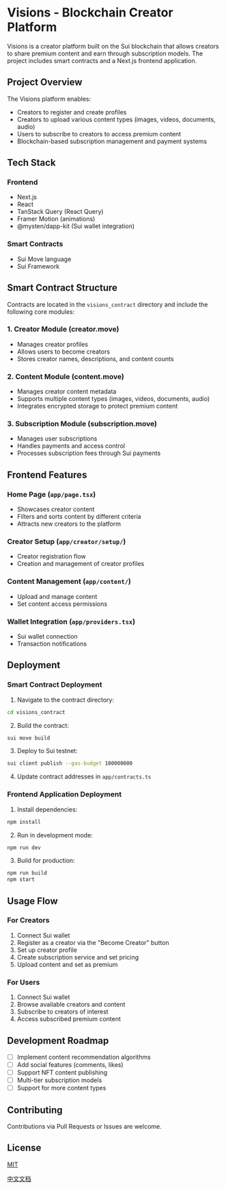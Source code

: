 # Visions - Blockchain Creator Platform

Visions is a creator platform built on the Sui blockchain that allows creators to share premium content and earn through subscription models. The project includes smart contracts and a Next.js frontend application.

## Project Overview

The Visions platform enables:
- Creators to register and create profiles
- Creators to upload various content types (images, videos, documents, audio)
- Users to subscribe to creators to access premium content
- Blockchain-based subscription management and payment systems

## Tech Stack

### Frontend
- Next.js
- React
- TanStack Query (React Query)
- Framer Motion (animations)
- @mysten/dapp-kit (Sui wallet integration)

### Smart Contracts
- Sui Move language
- Sui Framework

## Smart Contract Structure

Contracts are located in the `visions_contract` directory and include the following core modules:

### 1. Creator Module (creator.move)
- Manages creator profiles
- Allows users to become creators
- Stores creator names, descriptions, and content counts

### 2. Content Module (content.move)
- Manages creator content metadata
- Supports multiple content types (images, videos, documents, audio)
- Integrates encrypted storage to protect premium content

### 3. Subscription Module (subscription.move)
- Manages user subscriptions
- Handles payments and access control
- Processes subscription fees through Sui payments

## Frontend Features

### Home Page (`app/page.tsx`)
- Showcases creator content
- Filters and sorts content by different criteria
- Attracts new creators to the platform

### Creator Setup (`app/creator/setup/`)
- Creator registration flow
- Creation and management of creator profiles

### Content Management (`app/content/`)
- Upload and manage content
- Set content access permissions

### Wallet Integration (`app/providers.tsx`)
- Sui wallet connection
- Transaction notifications

## Deployment

### Smart Contract Deployment

1. Navigate to the contract directory:
```bash
cd visions_contract
```

2. Build the contract:
```bash
sui move build
```

3. Deploy to Sui testnet:
```bash
sui client publish --gas-budget 100000000
```

4. Update contract addresses in `app/contracts.ts`

### Frontend Application Deployment

1. Install dependencies:
```bash
npm install
```

2. Run in development mode:
```bash
npm run dev
```

3. Build for production:
```bash
npm run build
npm start
```

## Usage Flow

### For Creators
1. Connect Sui wallet
2. Register as a creator via the "Become Creator" button
3. Set up creator profile
4. Create subscription service and set pricing
5. Upload content and set as premium

### For Users
1. Connect Sui wallet
2. Browse available creators and content
3. Subscribe to creators of interest
4. Access subscribed premium content

## Development Roadmap

- [ ] Implement content recommendation algorithms
- [ ] Add social features (comments, likes)
- [ ] Support NFT content publishing
- [ ] Multi-tier subscription models
- [ ] Support for more content types

## Contributing

Contributions via Pull Requests or Issues are welcome.

## License

[MIT](LICENSE)

[中文文档](readme.zh.md)
